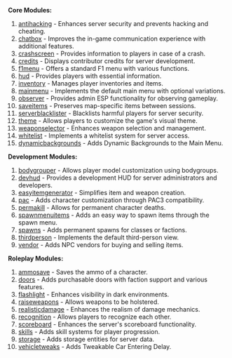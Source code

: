 **Core Modules:**
1. [antihacking](https://github.com/Lilia-Framework/Lilia/tree/2.0/lilia/modules/core/modules/antihacking) - Enhances server security and prevents hacking and cheating.
2. [chatbox](https://github.com/Lilia-Framework/Lilia/tree/2.0/lilia/modules/core/modules/chatbox) - Improves the in-game communication experience with additional features.
3. [crashscreen](https://github.com/Lilia-Framework/Lilia/tree/2.0/lilia/modules/core/modules/crashscreen) - Provides information to players in case of a crash.
4. [credits](https://github.com/Lilia-Framework/Lilia/tree/2.0/lilia/modules/core/modules/credits) - Displays contributor credits for server development.
5. [f1menu](https://github.com/Lilia-Framework/Lilia/tree/2.0/lilia/modules/core/modules/f1menu) - Offers a standard F1 menu with various functions.
6. [hud](https://github.com/Lilia-Framework/Lilia/tree/2.0/lilia/modules/core/modules/hud) - Provides players with essential information.
7. [inventory](https://github.com/Lilia-Framework/Lilia/tree/2.0/lilia/modules/core/modules/inventory) - Manages player inventories and items.
8. [mainmenu](https://github.com/Lilia-Framework/Lilia/tree/2.0/lilia/modules/core/modules/mainmenu) - Implements the default main menu with optional variations.
9. [observer](https://github.com/Lilia-Framework/Lilia/tree/2.0/lilia/modules/core/modules/observer) - Provides admin ESP functionality for observing gameplay.
10. [saveitems](https://github.com/Lilia-Framework/Lilia/tree/2.0/lilia/modules/core/modules/saveitems) - Preserves map-specific items between sessions.
11. [serverblacklister](https://github.com/Lilia-Framework/Lilia/tree/2.0/lilia/modules/core/modules/serverblacklister) - Blacklists harmful players for server security.
12. [theme](https://github.com/Lilia-Framework/Lilia/tree/2.0/lilia/modules/core/modules/theme) - Allows players to customize the game's visual theme.
13. [weaponselector](https://github.com/Lilia-Framework/Lilia/tree/2.0/lilia/modules/core/modules/weaponselector) - Enhances weapon selection and management.
14. [whitelist](https://github.com/Lilia-Framework/Lilia/tree/2.0/lilia/modules/core/modules/whitelist) - Implements a whitelist system for server access.
15. [dynamicbackgrounds](https://github.com/Lilia-Framework/Lilia/tree/2.0/lilia/modules/core/modules/dynamicbackgrounds) - Adds Dynamic Backgrounds to the Main Menu.

**Development Modules:**
1. [bodygrouper](https://github.com/Lilia-Framework/Lilia/tree/2.0/lilia/modules/development/modules/bodygrouper) - Allows player model customization using bodygroups.
2. [devhud](https://github.com/Lilia-Framework/Lilia/tree/2.0/lilia/modules/development/modules/devhud) - Provides a development HUD for server administrators and developers.
3. [easyitemgenerator](https://github.com/Lilia-Framework/Lilia/tree/2.0/lilia/modules/development/modules/easyitemgenerator) - Simplifies item and weapon creation.
4. [pac](https://github.com/Lilia-Framework/Lilia/tree/2.0/lilia/modules/development/modules/pac) - Adds character customization through PAC3 compatibility.
5. [permakill](https://github.com/Lilia-Framework/Lilia/tree/2.0/lilia/modules/development/modules/permakill) - Allows for permanent character deaths.
6. [spawnmenuitems](https://github.com/Lilia-Framework/Lilia/tree/2.0/lilia/modules/development/modules/spawnmenuitems) - Adds an easy way to spawn items through the spawn menu.
7. [spawns](https://github.com/Lilia-Framework/Lilia/tree/2.0/lilia/modules/development/modules/spawns) - Adds permanent spawns for classes or factions.
8. [thirdperson](https://github.com/Lilia-Framework/Lilia/tree/2.0/lilia/modules/development/modules/thirdperson) - Implements the default third-person view.
9. [vendor](https://github.com/Lilia-Framework/Lilia/tree/2.0/lilia/modules/development/modules/vendor) - Adds NPC vendors for buying and selling items.

**Roleplay Modules:**
1. [ammosave](https://github.com/Lilia-Framework/Lilia/tree/2.0/lilia/modules/roleplay/modules/ammosave) - Saves the ammo of a character.
2. [doors](https://github.com/Lilia-Framework/Lilia/tree/2.0/lilia/modules/roleplay/modules/doors) - Adds purchasable doors with faction support and various features.
3. [flashlight](https://github.com/Lilia-Framework/Lilia/tree/2.0/lilia/modules/roleplay/modules/flashlight) - Enhances visibility in dark environments.
4. [raiseweapons](https://github.com/Lilia-Framework/Lilia/tree/2.0/lilia/modules/roleplay/modules/raiseweapons) - Allows weapons to be holstered.
5. [realisticdamage](https://github.com/Lilia-Framework/Lilia/tree/2.0/lilia/modules/roleplay/modules/realisticdamage) - Enhances the realism of damage mechanics.
6. [recognition](https://github.com/Lilia-Framework/Lilia/tree/2.0/lilia/modules/roleplay/modules/recognition) - Allows players to recognize each other.
7. [scoreboard](https://github.com/Lilia-Framework/Lilia/tree/2.0/lilia/modules/roleplay/modules/scoreboard) - Enhances the server's scoreboard functionality.
8. [skills](https://github.com/Lilia-Framework/Lilia/tree/2.0/lilia/modules/roleplay/modules/skills) - Adds skill systems for player progression.
9. [storage](https://github.com/Lilia-Framework/Lilia/tree/2.0/lilia/modules/roleplay/modules/storage) - Adds storage entities for server data.
10. [vehicletweaks](https://github.com/Lilia-Framework/Lilia/tree/2.0/lilia/modules/roleplay/modules/vehicletweaks) - Adds Tweakable Car Entering Delay.
